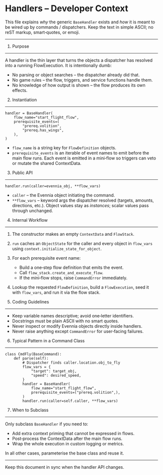 # Handlers – Developer Context

This file explains *why* the generic `BaseHandler` exists and *how* it is
meant to be wired up by commands / dispatchers.
Keep the text in simple ASCII; no reST markup, smart‑quotes, or emoji.

---

1. Purpose

---

A handler is the thin layer that turns the objects a dispatcher has
resolved into a running FlowExecution.  It is intentionally dumb:

* No parsing or object searches – the dispatcher already did that.
* No game rules – the flow, triggers, and service functions handle them.
* No knowledge of how output is shown – the flow produces its own effects.

2. Instantiation

---

```
handler = BaseHandler(
    flow_name="start_flight_flow",
    prerequisite_events=(
        "prereq.volition",
        "prereq.has_wings",
    ),
)
```

* `flow_name` is a string key for `FlowDefinition` objects.
* `prerequisite_events` is an iterable of event names to emit before the
  main flow runs.  Each event is emitted in a mini‑flow so triggers can
  veto or mutate the shared ContextData.

3. Public API

---

```
handler.run(caller=evennia_obj, **flow_vars)
```

* `caller`          – the Evennia object initiating the command.
* `**flow_vars`     – keyword args the dispatcher resolved (targets,
  amounts, directions, etc.).  Object values stay as
  *instances*; scalar values pass through unchanged.

4. Internal Workflow

---

1. The constructor makes an empty `ContextData` and `FlowStack`.

2. `run` caches an `ObjectState` for the caller and every object in
   `flow_vars` using `context.initialize_state_for_object`.

3. For each prerequisite event name:

   * Build a one‑step flow definition that emits the event.
   * Call `flow_stack.create_and_execute_flow`.
   * If the mini‑flow stops, raise `CommandError` immediately.

4. Lookup the requested `FlowDefinition`, build a `FlowExecution`, seed
   it with `flow_vars`, and run it via the flow stack.

5. Coding Guidelines

---

* Keep variable names descriptive; avoid one‑letter identifiers.
* Docstrings must be plain ASCII with no smart quotes.
* Never inspect or modify Evennia objects directly inside handlers.
* Never raise anything except `CommandError` for user‑facing failures.

6. Typical Pattern in a Command Class

---

```
class CmdFly(BaseCommand):
    def parse(self):
        # Dispatcher finds caller.location.obj_to_fly
        flow_vars = {
            "target": target_obj,
            "speed": desired_speed,
        }
        handler = BaseHandler(
            flow_name="start_flight_flow",
            prerequisite_events=("prereq.volition",),
        )
        handler.run(caller=self.caller, **flow_vars)
```

7. When to Subclass

---

Only subclass `BaseHandler` if you need to:

* Add extra context priming that cannot be expressed in flows.
* Post‑process the ContextData after the main flow runs.
* Wrap the whole execution in custom logging or metrics.

In all other cases, parameterise the base class and reuse it.

---

Keep this document in sync when the handler API changes.
